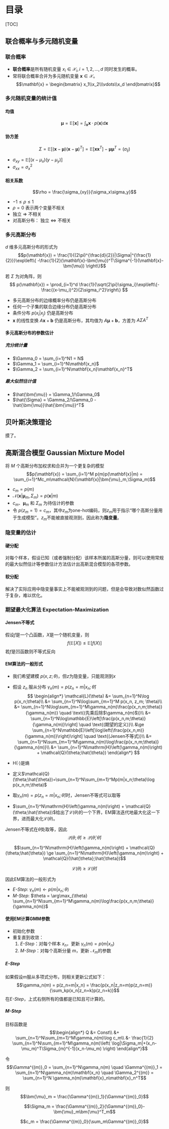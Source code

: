 # 目录

[TOC]

## 联合概率与多元随机变量

### 联合概率

- **联合概率**是所有随机变量 $x_i \in \mathcal{X}_i, i = 1,2,\dots,d$ 同时发生的概率。
- 常将联合概率合并为多元随机变量 $\mathbf{x} \in \mathcal{X}$。
$$\mathbf{x} = \begin{bmatrix} x_1\\x_2\\\vdots\\x_d \end{bmatrix}$$

### 多元随机变量的统计值

#### 均值

$$\bm{\mu} = \mathbb{E}[\mathbf{x}] = \int_{\mathbf{x}}\mathbf{x}\cdot p(\mathbf{x})\mathrm{d}\mathbf{x}$$

#### 协方差

$$\Sigma = \mathbb{E}[(\mathbf{x} - \bm{\mu})(\mathbf{x}-\bm{\mu})^T]=\mathbb{E}[\mathbf{x}\mathbf{x}^T]-\bm{\mu}\bm{\mu}^T = (\sigma_{ij})$$

- $\sigma_{xy} = \mathbb{E}[(x-\mu_x)(y-\mu_y)]$
- $\sigma_{xx} = \sigma_x^2$

#### 相关系数

$$\rho = \frac{\sigma_{xy}}{\sigma_x\sigma_y}$$

- $-1 \le \rho \le 1$
- $\rho = 0$ 表示两个变量不相关
- 独立 $\Rightarrow$ 不相关
- 对高斯分布： 独立 $\Leftrightarrow$ 不相关

### 多元高斯分布

$d$ 维多元高斯分布的形式为
$$p(\mathbf{x}) = \frac{1}{(2\pi)^{\frac{d}{2}}|\Sigma|^{\frac{1}{2}}}\exp\left\{ -\frac{1}{2}(\mathbf{x}-\bm{\mu})^T\Sigma^{-1}(\mathbf{x}-\bm{\mu}) \right\}$$

若 $\Sigma$ 为对角阵，则
$$ p(\mathbf{x}) = \prod_{i=1}^d \frac{1}{\sqrt{2\pi}\sigma_i}\exp\left\{-\frac{(x-\mu_i)^2}{2\sigma_i^2}\right\} $$

- 多元高斯分布的边缘概率分布仍是高斯分布
- 任何一个子集的联合边缘分布仍是高斯分布
- 条件分布 $p(x_i|x_j)$ 仍是高斯分布
- $\mathbf{x}$ 的线性变换 $A\mathbf{x}+\mathbf{b}$ 仍是高斯分布，其均值为 $A\bm{\mu} + \mathbf{b}$，方差为 $A \Sigma A^T$

#### 多元高斯分布的参数估计

##### 充分统计量

- $\Gamma_0 = \sum_{i=1}^N1 = N$
- $\Gamma_1 = \sum_{i=1}^N\mathbf{x_n}$
- $\Gamma_2 = \sum_{i=1}^N\mathbf{x_n}\mathbf{x_n}^T$

##### 最大似然估计值

- $\hat{\bm{\mu}} = \Gamma_1/\Gamma_0$
- $\hat{\Sigma} = \Gamma_2/\Gamma_0 - \hat{\bm{\mu}}\hat{\bm{\mu}}^T$

## 贝叶斯决策理论

摸了。

## 高斯混合模型 Gaussian Mixture Model

将 $M$ 个高斯分布加权求和合并为一个更复杂的模型
$$p(\mathbf{x}) = \sum_{i=1}^M p(m)p(\mathbf{x}|m) = \sum_{i=1}^Mc_m\mathcal{N}(\mathbf{x}|\bm{\mu}_m,\Sigma_m)$$

- $c_m = p(m)$
- $\mathcal{N}(\mathbf{x}|\bm{\mu}_m,\Sigma_m) = p(\mathbf{x}|m)$
- $c_m$、$\bm{\mu}_m$ 和 $\Sigma_m$ 为待估计的参数
- 令 $p(z_m = 1) = c_m$，其中$z_m$为one-hot编码，则$z_m$用于指示“哪个高斯分量用于生成模型”。$z_m$不能被直接观测到，因此称为**隐变量**。

### 隐变量的估计

#### 硬分配

对每个样本，假设已知（或者强制分配）该样本所属的高斯分量，则可以使用常规的最大似然估计等参数估计方法估计出高斯混合模型的各项参数。

#### 软分配

解决了实际应用中隐变量事实上不能被观测到的问题，但是会导致对数似然函数过于复杂，难以优化。

### 期望最大化算法 Expectation-Maximization

#### Jensen不等式

假设$f$是一个凸函数，$X$是一个随机变量，则
$$f(\mathbb{E}[X]) \le \mathbb{E}[f(X)]$$
若$f$是凹函数则不等式反向

#### EM算法的一般形式

- 我们希望建模 $p(x,z;\theta)$，但$z$为隐变量，只能观测到$x$
- 假设 $z_n$ 服从分布 $\gamma_n(m) = p(z_n=m|x_n;\hat{\theta})$
$$
\begin{align*}
\mathcal{L}(\theta) &= \sum_{n=1}^N\log p(x_n;\theta)\\
&= \sum_{n=1}^N\log\sum_{m=1}^M p(x_n, z_m; \theta)\\
&= \sum_{n=1}^N\log\sum_{m=1}^M\gamma_n(m)\frac{p(x_n,m;\theta)}{\gamma_n(m)} \quad \text{(先乘后除$\gamma_n(m)$)}\\
&= \sum_{n=1}^N\log\mathbb{E}\left[\frac{p(x_n,m;\theta)}{\gamma_n(m)}\right] \quad \text{(期望的定义)}\\
&\ge \sum_{n=1}^N\mathbb{E}\left[\log\left(\frac{p(x_n,m)}{\gamma_n(m)}\right)\right] \quad \text{(Jensen不等式)}\\
&= \sum_{n=1}^N\sum_{m=1}^M\gamma_n(m)\log\frac{p(x_n,m;\theta)}{\gamma_n(m)}\\
&= \sum_{n=1}^N\mathrm{H}\left(\gamma_n(m)\right) + \mathcal{Q}(\theta;\hat{\theta})
\end{align*}
$$

- $\mathrm{H}(\cdot)$是熵
- 定义$\mathcal{Q}(\theta;\hat{\theta})=\sum_{n=1}^N\sum_{m=1}^Mp(m|x_n;\theta)\log p(x_n,m;\theta)$
- 取$\gamma_n(m) = p(z_n=m|x_n;\hat{\theta})$时，Jensen不等式可以取等
- $\sum_{n=1}^N\mathrm{H}\left(\gamma_n(m)\right) + \mathcal{Q}(\theta;\hat{\theta})$给出了$\mathcal{L}(\theta)$的一个下界，EM算法迭代地最大化这一下界，进而最大化$\mathcal{L}(\theta)$。

Jensen不等式在$\hat{\theta}$处取等，因此
$$\mathcal{Q}(\theta;\hat{\theta}) \ge \mathcal{Q}(\hat{\theta};\hat{\theta})$$

$$\sum_{n=1}^N\mathrm{H}\left(\gamma_n(m)\right) + \mathcal{Q}(\theta;\hat{\theta}) \ge \sum_{n=1}^N\mathrm{H}\left(\gamma_n(m)\right) + \mathcal{Q}(\hat{\theta};\hat{\theta})$$

$$\mathcal{L}(\theta) \ge \mathcal{L}(\hat{\theta})$$

因此EM算法的一般形式为

- *E-Step*: $\gamma_n(m) \leftarrow p(m|x_n;\theta)$
- *M-Step*: $\theta = \arg\max_{\theta} \sum_{n=1}^N\sum_{m=1}^M\gamma_n(m)\log\frac{p(x_n,m;\theta)}{\gamma_n(m)}$

#### 使用EM计算GMM参数

- 初始化参数
- 重复直到收敛：
   1. *E-Step*：对每个样本 $x_n$，更新 $\gamma_n(m) = p(m|x_n)$
   2. *M-Step*：对每个高斯分量 $m$，更新 $\mathcal{N}_m$的参数

##### E-Step

如果假设$m$服从多项式分布，则相关更新公式如下：
$$\gamma_n(m) = p(z_n=m|x_n) = \frac{p(x_n|z_n=m)p(z_n=m)}{\sum_kp(x_n|z_n=k)p(z_n=k)}$$
在*E-Step*，上式右侧所有的值都是已知且可计算的。

##### M-Step

目标函数是
$$\begin{align*}
Q &= Const\\
&+ \sum_{n=1}^N\sum_{m=1}^M\gamma_n(m)\log c_m\\
&- \frac{1}{2} \sum_{n=1}^N\sum_{m=1}^M\gamma_n(m)\left( \log|\Sigma_m|+(x_n-\mu_m)^T\Sigma_{m}^{-1}(x_n-\mu_m) \right)
\end{align*}$$

令
$$\Gamma^{(m)}_0 = \sum_{n=1}^N\gamma_n(m) \quad \Gamma^{(m)}_1 = \sum_{n=1}^N\gamma_n(m)\mathbf{x_n} \quad \Gamma_2^{(m)} = \sum_{n=1}^N \gamma_n(m)\mathbf{x}_n\mathbf{x}_n^T$$

则
$$\bm{\mu}_m = \frac{\Gamma^{(m)}_1}{\Gamma^{(m)}_0}$$

$$\Sigma_m = \frac{\Gamma^{(m)}_2}{\Gamma^{(m)}_0}-\bm{\mu}_m\bm{\mu}^T_m$$

$$c_m = \frac{\Gamma^{(m)}_0}{\sum_m\Gamma^{(m)}_0}$$
